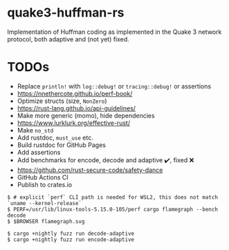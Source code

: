 # quake3-huffman-rs

Implementation of Huffman coding as implemented in the Quake 3 network protocol, both adaptive and (not yet) fixed.

# TODOs
- Replace `println!` with `log::debug!` or `tracing::debug!` or assertions
- https://nnethercote.github.io/perf-book/
- Optimize structs (size, `NonZero`)
- https://rust-lang.github.io/api-guidelines/
- Make more generic (momo), hide dependencies
- https://www.lurklurk.org/effective-rust/
- Make `no_std`
- Add rustdoc, `must_use` etc.
- Build rustdoc for GitHub Pages
- Add assertions
- Add benchmarks for encode, decode and adaptive ✔️, fixed ❌
- https://github.com/rust-secure-code/safety-dance
- GitHub Actions CI
- Publish to crates.io

```console
$ # explicit `perf` CLI path is needed for WSL2, this does not match `uname --kernel-release`
$ PERF=/usr/lib/linux-tools-5.15.0-105/perf cargo flamegraph --bench decode
$ $BROWSER flamegraph.svg
```

```console
$ cargo +nightly fuzz run decode-adaptive
$ cargo +nightly fuzz run encode-adaptive
```
